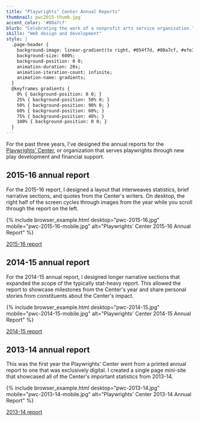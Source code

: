 ```yaml
---
title: "Playwrights' Center Annual Reports"
thumbnail: pwc2015-thumb.jpg
accent_color: '#00a7cf'
blurb: "Celebrating the work of a nonprofit arts service organization."
skills: "Web design and development"
style: |
  .page-header {
    background-image: linear-gradient(to right, #054f7d, #00a7cf, #efe348, #861a54, #054f7d) !important;
    background-size: 600%;    
    background-position: 0 0;
    animation-duration: 20s;
    animation-iteration-count: infinite;
    animation-name: gradients;
  }
  @keyframes gradients {
    0% { background-position: 0 0; }
    25% { background-position: 50% 0; }
    50% { background-position: 90% 0; }
    60% { background-position: 60%; }
    75% { background-position: 40%; }
    100% { background-position: 0 0; }
  }
---
```

For the past three years, I've designed the annual reports for the [Playwrights' Center][pwc], or organization that serves playwrights through new play development and financial support. 

## 2015-16 annual report

For the 2015-16 report, I designed a layout that interweaves statistics, brief narrative sections, and quotes from the Center's writers. On desktop, the right half of the screen cycles through images from the year while you scroll through the report on the left.

{% include browser_example.html desktop="pwc-2015-16.jpg" mobile="pwc-2015-16-mobile.jpg" alt="Playwrights' Center 2015-16 Annual Report" %}

<a href="https://pwcenter.org/annual-report/2015-16" class="button">2015-16 report</a>

## 2014-15 annual report

For the 2014-15 annual report, I designed longer narrative sections that expanded the scope of the typically stat-heavy report. This allowed the report to showcase milestones from the Center's year and share personal stories from constituents about the Center's impact.

{% include browser_example.html desktop="pwc-2014-15.jpg" mobile="pwc-2014-15-mobile.jpg" alt="Playwrights' Center 2014-15 Annual Report" %}

<a href="https://pwcenter.org/annual-report/2014-15" class="button">2014-15 report</a>

## 2013-14 annual report

This was the first year the Playwrights' Center went from a printed annual report to one that was exclusively digital. I created a single page mini-site that showcased all of the Center's important statistics from 2013-14.

{% include browser_example.html desktop="pwc-2013-14.jpg" mobile="pwc-2013-14-mobile.jpg" alt="Playwrights' Center 2013-14 Annual Report" %}

<a href="https://pwcenter.org/annual-report/2013-14" class="button">2013-14 report</a>

[pwc]: https://pwcenter.org
